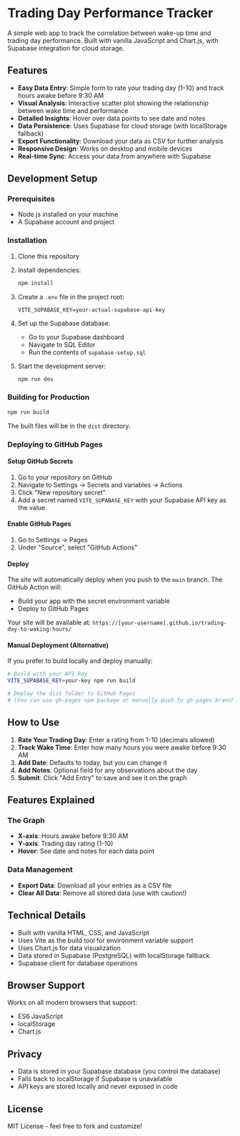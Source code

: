 # Trading Day Performance Tracker

A simple web app to track the correlation between wake-up time and trading day performance. Built with vanilla JavaScript and Chart.js, with Supabase integration for cloud storage.

## Features

- **Easy Data Entry**: Simple form to rate your trading day (1-10) and track hours awake before 9:30 AM
- **Visual Analysis**: Interactive scatter plot showing the relationship between wake time and performance
- **Detailed Insights**: Hover over data points to see date and notes
- **Data Persistence**: Uses Supabase for cloud storage (with localStorage fallback)
- **Export Functionality**: Download your data as CSV for further analysis
- **Responsive Design**: Works on desktop and mobile devices
- **Real-time Sync**: Access your data from anywhere with Supabase

## Development Setup

### Prerequisites

- Node.js installed on your machine
- A Supabase account and project

### Installation

1. Clone this repository
2. Install dependencies:

   ```bash
   npm install
   ```

3. Create a `.env` file in the project root:
   ```
   VITE_SUPABASE_KEY=your-actual-supabase-api-key
   ```
4. Set up the Supabase database:

   - Go to your Supabase dashboard
   - Navigate to SQL Editor
   - Run the contents of `supabase-setup.sql`

5. Start the development server:
   ```bash
   npm run dev
   ```

### Building for Production

```bash
npm run build
```

The built files will be in the `dist` directory.

### Deploying to GitHub Pages

#### Setup GitHub Secrets

1. Go to your repository on GitHub
2. Navigate to Settings → Secrets and variables → Actions
3. Click "New repository secret"
4. Add a secret named `VITE_SUPABASE_KEY` with your Supabase API key as the value

#### Enable GitHub Pages

1. Go to Settings → Pages
2. Under "Source", select "GitHub Actions"

#### Deploy

The site will automatically deploy when you push to the `main` branch. The GitHub Action will:

- Build your app with the secret environment variable
- Deploy to GitHub Pages

Your site will be available at: `https://[your-username].github.io/trading-day-to-waking-hours/`

#### Manual Deployment (Alternative)

If you prefer to build locally and deploy manually:

```bash
# Build with your API key
VITE_SUPABASE_KEY=your-key npm run build

# Deploy the dist folder to GitHub Pages
# (You can use gh-pages npm package or manually push to gh-pages branch)
```

## How to Use

1. **Rate Your Trading Day**: Enter a rating from 1-10 (decimals allowed)
2. **Track Wake Time**: Enter how many hours you were awake before 9:30 AM
3. **Add Date**: Defaults to today, but you can change it
4. **Add Notes**: Optional field for any observations about the day
5. **Submit**: Click "Add Entry" to save and see it on the graph

## Features Explained

### The Graph

- **X-axis**: Hours awake before 9:30 AM
- **Y-axis**: Trading day rating (1-10)
- **Hover**: See date and notes for each data point

### Data Management

- **Export Data**: Download all your entries as a CSV file
- **Clear All Data**: Remove all stored data (use with caution!)

## Technical Details

- Built with vanilla HTML, CSS, and JavaScript
- Uses Vite as the build tool for environment variable support
- Uses Chart.js for data visualization
- Data stored in Supabase (PostgreSQL) with localStorage fallback
- Supabase client for database operations

## Browser Support

Works on all modern browsers that support:

- ES6 JavaScript
- localStorage
- Chart.js

## Privacy

- Data is stored in your Supabase database (you control the database)
- Falls back to localStorage if Supabase is unavailable
- API keys are stored locally and never exposed in code

## License

MIT License - feel free to fork and customize!
